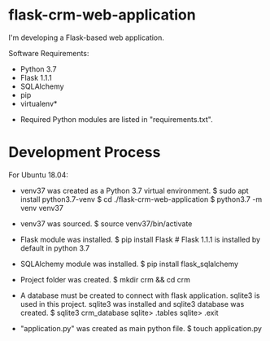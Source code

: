 # flask-crm-web-application
I'm developing a Flask-based web application.

Software Requirements:
- Python 3.7
- Flask 1.1.1
- SQLAlchemy
- pip
- virtualenv*

* Required Python modules are listed in "requirements.txt".

# Development Process

For Ubuntu 18.04:

- venv37 was created as a Python 3.7 virtual environment.
$ sudo apt install python3.7-venv
$ cd ./flask-crm-web-application
$ python3.7 -m venv venv37

- venv37 was sourced.
$ source venv37/bin/activate

- Flask module was installed.
$ pip install Flask    # Flask 1.1.1 is installed by default in python 3.7

- SQLAlchemy module was installed.
$ pip install flask_sqlalchemy

- Project folder was created.
$ mkdir crm && cd crm

- A database must be created to connect with flask application. sqlite3 is used
in this project. sqlite3 was installed and sqlite3 database was created.
$ sqlite3 crm_database
sqlite> .tables
sqlite> .exit

- "application.py" was created as main python file.
$ touch application.py
